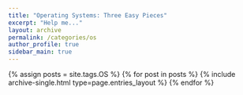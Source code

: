 ```yaml
---
title: "Operating Systems: Three Easy Pieces"
excerpt: "Help me..."
layout: archive
permalink: /categories/os
author_profile: true
sidebar_main: true
---
```


{% assign posts = site.tags.OS %}
{% for post in posts %} {% include archive-single.html type=page.entries_layout %} {% endfor %}